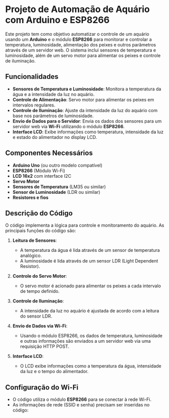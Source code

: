# Projeto de Automação de Aquário com Arduino e ESP8266

Este projeto tem como objetivo automatizar o controle de um aquário usando um **Arduino** e o módulo **ESP8266** para monitorar e controlar a temperatura, luminosidade, alimentação dos peixes e outros parâmetros através de um servidor web. O sistema inclui sensores de temperatura e luminosidade, além de um servo motor para alimentar os peixes e controle de iluminação.

## Funcionalidades

- **Sensores de Temperatura e Luminosidade**: Monitora a temperatura da água e a intensidade da luz no aquário.
- **Controle de Alimentação**: Servo motor para alimentar os peixes em intervalos regulares.
- **Controle de Iluminação**: Ajuste da intensidade da luz do aquário com base nos parâmetros de luminosidade.
- **Envio de Dados para o Servidor**: Envia os dados dos sensores para um servidor web via **Wi-Fi** utilizando o módulo **ESP8266**.
- **Interface LCD**: Exibe informações como temperatura, intensidade da luz e estado do alimentador no display LCD.

## Componentes Necessários

- **Arduino Uno** (ou outro modelo compatível)
- **ESP8266** (Módulo Wi-Fi)
- **LCD 16x2** com interface I2C
- **Servo Motor**
- **Sensores de Temperatura** (LM35 ou similar)
- **Sensor de Luminosidade** (LDR ou similar)
- **Resistores e fios**

## Descrição do Código

O código implementa a lógica para controle e monitoramento do aquário. As principais funções do código são:

1. **Leitura de Sensores**: 
   - A temperatura da água é lida através de um sensor de temperatura analógico.
   - A luminosidade é lida através de um sensor LDR (Light Dependent Resistor).
   
2. **Controle do Servo Motor**: 
   - O servo motor é acionado para alimentar os peixes a cada intervalo de tempo definido.
   
3. **Controle de Iluminação**: 
   - A intensidade da luz no aquário é ajustada de acordo com a leitura do sensor LDR.

4. **Envio de Dados via Wi-Fi**:
   - Usando o módulo ESP8266, os dados de temperatura, luminosidade e outras informações são enviados a um servidor web via uma requisição HTTP POST.

5. **Interface LCD**: 
   - O LCD exibe informações como a temperatura da água, intensidade da luz e o tempo do alimentador.

## Configuração do Wi-Fi

- O código utiliza o módulo **ESP8266** para se conectar à rede Wi-Fi.
- As informações de rede (SSID e senha) precisam ser inseridas no código:
  
